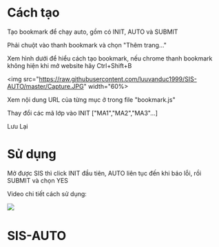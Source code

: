 # Cách tạo

Tạo bookmark để chạy auto, gồm có INIT, AUTO và SUBMIT

Phải chuột vào thanh bookmark và chọn "Thêm trang..."

Xem hình dưới để hiểu cách tạo bookmark, nếu chrome thanh bookmark không hiện khi mở website hãy Ctrl+Shift+B

<img src="https://raw.githubusercontent.com/luuvanduc1999/SIS-AUTO/master/Capture.JPG" width="60%>

Xem nội dung URL của từng mục ở trong file "bookmark.js"

Thay đổi các mã lớp vào INIT ["MA1","MA2","MA3"...]

Lưu Lại

# Sử dụng

Mở được SIS thì click INIT đầu tiên, AUTO liên tục đến khi báo lỗi, rồi SUBMIT và chọn YES

Video chi tiết cách sử dụng: 

[<img src="https://img.youtube.com/vi/kefXovaJDR4/maxresdefault.jpg" width="60%">](https://youtu.be/kefXovaJDR4)

# SIS-AUTO
